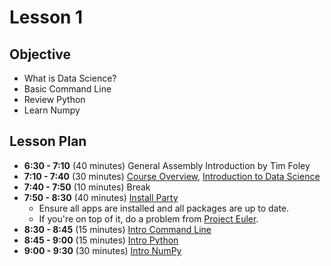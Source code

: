 # Lesson 1

## Objective

- What is Data Science?
- Basic Command Line
- Review Python
- Learn Numpy

## Lesson Plan

- **6:30 - 7:10** (40 minutes) General Assembly Introduction by Tim Foley
- **7:10 - 7:40** (30 minutes) [Course Overview][1], [Introduction to Data Science][2]
- **7:40 - 7:50** (10 minutes) Break
- **7:50 - 8:30** (40 minutes) [Install Party][3]
	- Ensure all apps are installed and all packages are up to date.
	- If you're on top of it, do a problem from [Project Euler](https://projecteuler.net/problem=1).
- **8:30 - 8:45** (15 minutes) [Intro Command Line][4]
- **8:45 - 9:00** (15 minutes) [Intro Python][5]
- **9:00 - 9:30** (30 minutes) [Intro NumPy][6]

[1]: ../notebooks/course-overview.ipynb
[2]: ../notebooks/intro-data-science.ipynb
[3]: ../notebooks/install-party.ipynb
[4]: ../notebooks/intro-command-line.ipynb
[5]: ../notebooks/intro-python.ipynb
[6]: ../notebooks/intro-numpy.ipynb